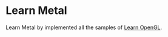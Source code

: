 #  Learn Metal
Learn Metal by implemented all the samples of [Learn OpenGL](https://learnopengl.com). 

